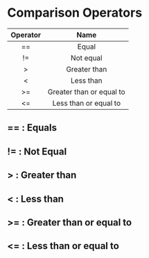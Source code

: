 <!--
# Comparison, Logical, and Membership Operators
-->

# Comparison Operators

|   Operator |   Name |
|:-:    |:-:    |
|   ==   |   Equal |
|   !=  |   Not equal |
|   >   |   Greater than |
|   <   |   Less than |
|   >=   |   Greater than or equal to |
|   <=   |   Less than or equal to |


## __==__ : Equals
## __!=__ : Not Equal
## __>__ : Greater than
## __<__ : Less than
## __>=__ : Greater than or equal to
## __<=__ : Less than or equal to
